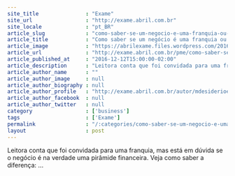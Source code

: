 ```yaml
---
site_title               : "Exame"
site_url                 : "http://exame.abril.com.br"
site_locale              : "pt_BR"
article_slug             : "como-saber-se-um-negocio-e-uma-franquia-ou-uma-piramide"
article_title            : "Como saber se um negócio é uma franquia ou uma pirâmide?"
article_image            : "https://abrilexame.files.wordpress.com/2016/09/size_960_16_9_mulher-na-duvida5.jpg?quality=70&strip=all&w=960"
article_url              : "http://exame.abril.com.br/pme/como-saber-se-um-negocio-e-uma-franquia-ou-uma-piramide/"
article_published_at     : "2016-12-12T15:00:00-02:00"
article_description      : "Leitora conta que foi convidada para uma franquia, mas está em dúvida se o negócio é na verdade uma pirâmide financeira. Veja como saber a diferença: ..."
article_author_name      : ""
article_author_image     : null
article_author_biography : null
article_author_profile   : "http://exame.abril.com.br/autor/mdesiderioexame/"
article_author_facebook  : null
article_author_twitter   : null
category                 : ['business']
tags                     : ['Exame']
permalink                : "/:categories/como-saber-se-um-negocio-e-uma-franquia-ou-uma-piramide/"
layout                   : post
---
```


Leitora conta que foi convidada para uma franquia, mas está em dúvida se o negócio é na verdade uma pirâmide financeira. Veja como saber a diferença: ...
